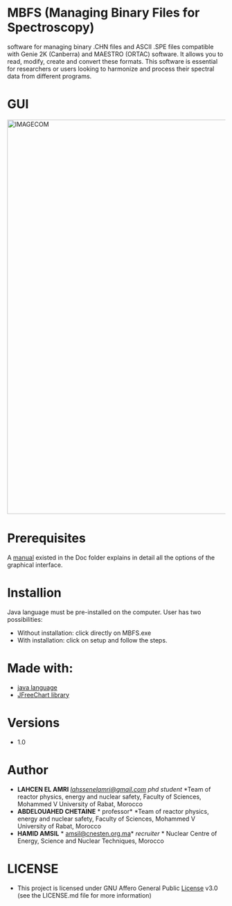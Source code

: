 # MBFS (Managing Binary Files for Spectroscopy)
software for managing binary .CHN files and ASCII .SPE files compatible with Genie 2K (Canberra) and MAESTRO (ORTAC) software. It allows you to read, modify, create and convert these formats. This software is essential for researchers or users looking to harmonize and process their spectral data from different programs.

# GUI 


<img width="910" alt="IMAGECOM" src="https://github.com/user-attachments/assets/a5328012-eec8-4dda-bd8a-528c3ca3bae0">







# Prerequisites
A [manual](https://github.com/LAHCEN-EL-AMRI/MBFS/tree/master/MBFS/Converter/DOC) existed in the Doc folder explains in detail all the options of the graphical interface.


# Installion

Java language must be pre-installed on the computer.
User has two possibilities:
- Without installation: click directly on MBFS.exe
- With installation: click on setup and follow the steps.


# Made with:

- [java language](https://www.oracle.com/java/)
- [JFreeChart library](https://www.jfree.org/jfreechart/)


# Versions
- 1.0


# Author
* **LAHCEN EL AMRI** *lahssenelamri@gmail.com* *phd student* *Team of reactor physics, energy and nuclear safety, Faculty of Sciences, Mohammed V University of Rabat, Morocco
*  **ABDELOUAHED CHETAINE** * professor* *Team of reactor physics, energy and nuclear safety, Faculty of Sciences, Mohammed V University of Rabat, Morocco
* **HAMID AMSIL** *  amsil@cnesten.org.ma*  *recruiter* * Nuclear Centre of Energy, Science and Nuclear Techniques, Morocco

# LICENSE

- This project is licensed under GNU Affero General Public [License](https://github.com/LAHCEN-EL-AMRI/MBFS/blob/master/LICENSE)  v3.0 (see the LICENSE.md file for more information)
